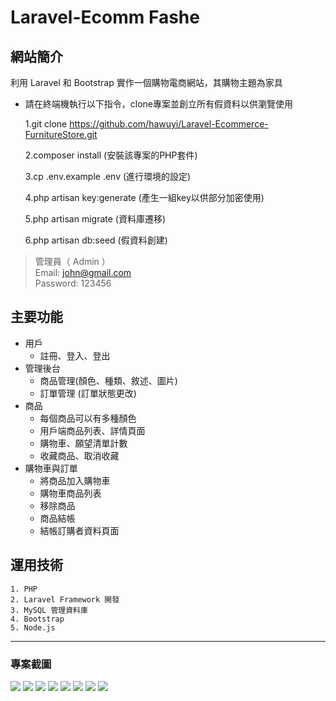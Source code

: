 # Laravel-Ecomm Fashe

## 網站簡介
利用 Laravel 和 Bootstrap 實作一個購物電商網站，其購物主題為家具
* 請在終端機執行以下指令，clone專案並創立所有假資料以供瀏覽使用
  
  1.git clone https://github.com/hawuyi/Laravel-Ecommerce-FurnitureStore.git
  
  2.composer install         (安裝該專案的PHP套件)
  
  3.cp .env.example .env      (進行環境的設定)
  
  4.php artisan key:generate  (產生一組key以供部分加密使用)
  
  5.php artisan migrate       (資料庫遷移)
  
  6.php artisan db:seed       (假資料創建)

> 管理員（ Admin ）<BR>
> Email: john@gmail.com <BR>
> Password: 123456 <BR>

## 主要功能
* 用戶
	* 註冊、登入、登出	
* 管理後台
	* 商品管理(顏色、種類、敘述、圖片)
	* 訂單管理 (訂單狀態更改)
* 商品
	* 每個商品可以有多種顏色
	* 用戶端商品列表、詳情頁面
    * 購物車、願望清單計數  
	* 收藏商品、取消收藏
* 購物車與訂單
	* 將商品加入購物車
	* 購物車商品列表
	* 移除商品
	* 商品結帳
    * 結帳訂購者資料頁面

## 運用技術
    1. PHP
    2. Laravel Framework 開發
    3. MySQL 管理資料庫
    4. Bootstrap  
    5. Node.js
***
### 專案截圖
![](https://i.imgur.com/QfYxZ1x.png)
![](https://i.imgur.com/UH5iE6V.png)
![](https://i.imgur.com/9jRrBSP.png)
![](https://i.imgur.com/bYmlTaK.png)
![](https://i.imgur.com/xyUKoQA.png)
![](https://i.imgur.com/butkwL9.png)
![](https://i.imgur.com/Qa60Lda.png)
![](https://i.imgur.com/RM8zrWA.png)
